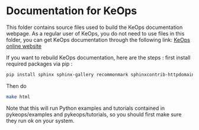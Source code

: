 
# Documentation for KeOps

This folder contains source files used to build the KeOps documentation webpage. As a regular user of KeOps, you do not need to use files in this folder, you can get KeOps documentation through the following link:
[KeOps online website](https://www.kernel-operations.io)

If you want to rebuild KeOps documentation, here are the steps : first install required packages via pip :
```bash
pip install sphinx sphinx-gallery recommonmark sphinxcontrib-httpdomain sphinx_rtd_theme
```
Then do
```bash
make html
```
Note that this will run Python examples and tutorials contained in pykeops/examples and pykeops/tutorials, so you should first make sure they run ok on your system.
